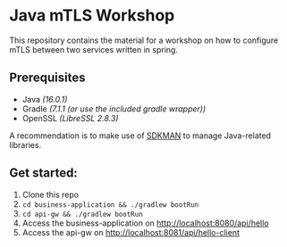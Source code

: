 # Java mTLS Workshop
This repository contains the material for a workshop on how to configure mTLS between two services written in spring.

## Prerequisites
- Java _(16.0.1)_
- Gradle _(7.1.1 (or use the included gradle wrapper))_
- OpenSSL _(LibreSSL 2.8.3)_

A recommendation is to make use of [SDKMAN](https://sdkman.io) to manage Java-related libraries.

## Get started:

1. Clone this repo
2. `cd business-application && ./gradlew bootRun`
3. `cd api-gw && ./gradlew bootRun`
4. Access the business-application on [http://localhost:8080/api/hello](http://localhost:8080/api/hello)
5. Access the api-gw on [http://localhost:8081/api/hello-client](http://localhost:8081/api/hello-client)

